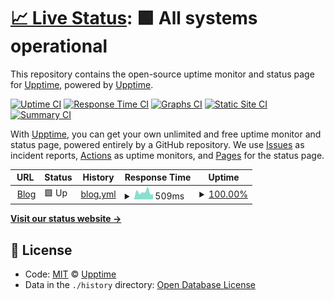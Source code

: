 # [📈 Live Status](https://demo.upptime.js.org): <!--live status--> **🟩 All systems operational**

This repository contains the open-source uptime monitor and status page for [Upptime](https://upptime.js.org), powered by [Upptime](https://github.com/upptime/upptime).

[![Uptime CI](https://github.com/koj-co/upptime/workflows/Uptime%20CI/badge.svg)](https://github.com/koj-co/upptime/actions?query=workflow%3A%22Uptime+CI%22)
[![Response Time CI](https://github.com/koj-co/upptime/workflows/Response%20Time%20CI/badge.svg)](https://github.com/koj-co/upptime/actions?query=workflow%3A%22Response+Time+CI%22)
[![Graphs CI](https://github.com/koj-co/upptime/workflows/Graphs%20CI/badge.svg)](https://github.com/koj-co/upptime/actions?query=workflow%3A%22Graphs+CI%22)
[![Static Site CI](https://github.com/koj-co/upptime/workflows/Static%20Site%20CI/badge.svg)](https://github.com/koj-co/upptime/actions?query=workflow%3A%22Static+Site+CI%22)
[![Summary CI](https://github.com/koj-co/upptime/workflows/Summary%20CI/badge.svg)](https://github.com/koj-co/upptime/actions?query=workflow%3A%22Summary+CI%22)

With [Upptime](https://upptime.js.org), you can get your own unlimited and free uptime monitor and status page, powered entirely by a GitHub repository. We use [Issues](https://github.com/upptime/upptime/issues) as incident reports, [Actions](https://github.com/upptime/upptime/actions) as uptime monitors, and [Pages](https://demo.upptime.js.org) for the status page.

<!--start: status pages-->
<!-- This summary is generated by Upptime (https://github.com/upptime/upptime) -->
<!-- Do not edit this manually, your changes will be overwritten -->
<!-- prettier-ignore -->
| URL | Status | History | Response Time | Uptime |
| --- | ------ | ------- | ------------- | ------ |
| <img alt="" src="https://favicons.githubusercontent.com/mozillazg.com" height="13"> [Blog](https://mozillazg.com) | 🟩 Up | [blog.yml](https://github.com/mozillazg/uptime/commits/master/history/blog.yml) | <details><summary><img alt="Response time graph" src="./graphs/blog/response-time-week.png" height="20"> 509ms</summary><br><a href="https://mozillazg.github.io/uptime/history/blog"><img alt="Response time 404" src="https://img.shields.io/endpoint?url=https%3A%2F%2Fraw.githubusercontent.com%2Fmozillazg%2Fuptime%2Fmaster%2Fapi%2Fblog%2Fresponse-time.json"></a><br><a href="https://mozillazg.github.io/uptime/history/blog"><img alt="24-hour response time 358" src="https://img.shields.io/endpoint?url=https%3A%2F%2Fraw.githubusercontent.com%2Fmozillazg%2Fuptime%2Fmaster%2Fapi%2Fblog%2Fresponse-time-day.json"></a><br><a href="https://mozillazg.github.io/uptime/history/blog"><img alt="7-day response time 509" src="https://img.shields.io/endpoint?url=https%3A%2F%2Fraw.githubusercontent.com%2Fmozillazg%2Fuptime%2Fmaster%2Fapi%2Fblog%2Fresponse-time-week.json"></a><br><a href="https://mozillazg.github.io/uptime/history/blog"><img alt="30-day response time 444" src="https://img.shields.io/endpoint?url=https%3A%2F%2Fraw.githubusercontent.com%2Fmozillazg%2Fuptime%2Fmaster%2Fapi%2Fblog%2Fresponse-time-month.json"></a><br><a href="https://mozillazg.github.io/uptime/history/blog"><img alt="1-year response time 404" src="https://img.shields.io/endpoint?url=https%3A%2F%2Fraw.githubusercontent.com%2Fmozillazg%2Fuptime%2Fmaster%2Fapi%2Fblog%2Fresponse-time-year.json"></a></details> | <details><summary><a href="https://mozillazg.github.io/uptime/history/blog">100.00%</a></summary><a href="https://mozillazg.github.io/uptime/history/blog"><img alt="All-time uptime 100.00%" src="https://img.shields.io/endpoint?url=https%3A%2F%2Fraw.githubusercontent.com%2Fmozillazg%2Fuptime%2Fmaster%2Fapi%2Fblog%2Fuptime.json"></a><br><a href="https://mozillazg.github.io/uptime/history/blog"><img alt="24-hour uptime 100.00%" src="https://img.shields.io/endpoint?url=https%3A%2F%2Fraw.githubusercontent.com%2Fmozillazg%2Fuptime%2Fmaster%2Fapi%2Fblog%2Fuptime-day.json"></a><br><a href="https://mozillazg.github.io/uptime/history/blog"><img alt="7-day uptime 100.00%" src="https://img.shields.io/endpoint?url=https%3A%2F%2Fraw.githubusercontent.com%2Fmozillazg%2Fuptime%2Fmaster%2Fapi%2Fblog%2Fuptime-week.json"></a><br><a href="https://mozillazg.github.io/uptime/history/blog"><img alt="30-day uptime 100.00%" src="https://img.shields.io/endpoint?url=https%3A%2F%2Fraw.githubusercontent.com%2Fmozillazg%2Fuptime%2Fmaster%2Fapi%2Fblog%2Fuptime-month.json"></a><br><a href="https://mozillazg.github.io/uptime/history/blog"><img alt="1-year uptime 100.00%" src="https://img.shields.io/endpoint?url=https%3A%2F%2Fraw.githubusercontent.com%2Fmozillazg%2Fuptime%2Fmaster%2Fapi%2Fblog%2Fuptime-year.json"></a></details>

<!--end: status pages-->

[**Visit our status website →**](https://demo.upptime.js.org)

## 📄 License

- Code: [MIT](./LICENSE) © [Upptime](https://upptime.js.org)
- Data in the `./history` directory: [Open Database License](https://opendatacommons.org/licenses/odbl/1-0/)
